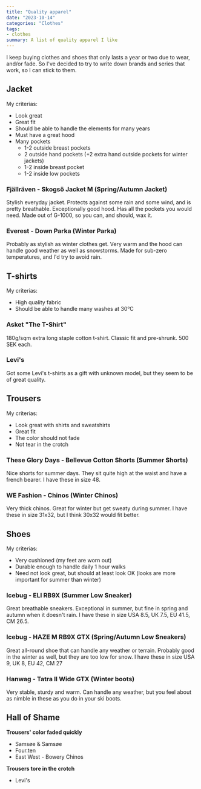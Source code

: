 ```yaml
---
title: "Quality apparel"
date: "2023-10-14"
categories: "Clothes"
tags:
- clothes
summary: A list of quality apparel I like
---
```


I keep buying clothes and shoes that only lasts a year or two due to wear, and/or fade.
So I've decided to try to write down brands and series that work, so I can stick to them.

## Jacket

My criterias:

* Look great
* Great fit
* Should be able to handle the elements for many years
* Must have a great hood
* Many pockets
  - 1-2 outside breast pockets
  - 2 outside hand pockets (+2 extra hand outside pockets for winter jackets)
  - 1-2 inside breast pocket
  - 1-2 inside low pockets

### Fjällräven - Skogsö Jacket M (Spring/Autumn Jacket)

Stylish everyday jacket. Protects against some rain and some wind, and is pretty breathable.
Exceptionally good hood. Has all the pockets you would need. Made out of G-1000,
so you can, and should, wax it.

### Everest - Down Parka (Winter Parka)

Probably as stylish as winter clothes get. Very warm and the hood can handle good weather as well as snowstorms.
Made for sub-zero temperatures, and I'd try to avoid rain.

## T-shirts

My criterias:

* High quality fabric
* Should be able to handle many washes at 30°C

### Asket "The T-Shirt"

180g/sqm extra long staple cotton t-shirt. Classic fit and pre-shrunk. 500 SEK each.

### Levi's 

Got some Levi's t-shirts as a gift with unknown model, but they seem to be of great quality.

## Trousers

My criterias:

* Look great with shirts and sweatshirts
* Great fit
* The color should not fade
* Not tear in the crotch

### These Glory Days - Bellevue Cotton Shorts (Summer Shorts)

Nice shorts for summer days. They sit quite high at the waist and have a french bearer.
I have these in size 48.

### WE Fashion - Chinos (Winter Chinos)

Very thick chinos. Great for winter but get sweaty during summer. I have these
in size 31x32, but I think 30x32 would fit better.

## Shoes

My criterias:

* Very cushioned (my feet are worn out)
* Durable enough to handle daily 1 hour walks
* Need not look great, but should at least look OK (looks are more important for summer than winter)

### Icebug - ELI RB9X (Summer Low Sneaker)

Great breathable sneakers. Exceptional in summer, but fine in spring and autumn when it doesn't rain.
I have these in size USA 8.5, UK 7.5, EU 41.5, CM 26.5.

### Icebug - HAZE M RB9X GTX (Spring/Autumn Low Sneakers)

Great all-round shoe that can handle any weather or terrain.
Probably good in the winter as well, but they are too low for snow.
I have these in size USA 9, UK 8, EU 42, CM 27

### Hanwag - Tatra II Wide GTX (Winter boots)

Very stable, sturdy and warm. Can handle any weather, but you feel about as
nimble in these as you do in your ski boots.


## Hall of Shame

**Trousers' color faded quickly**

* Samsøe & Samsøe
* Four.ten
* East West - Bowery Chinos

**Trousers tore in the crotch**

* Levi's

